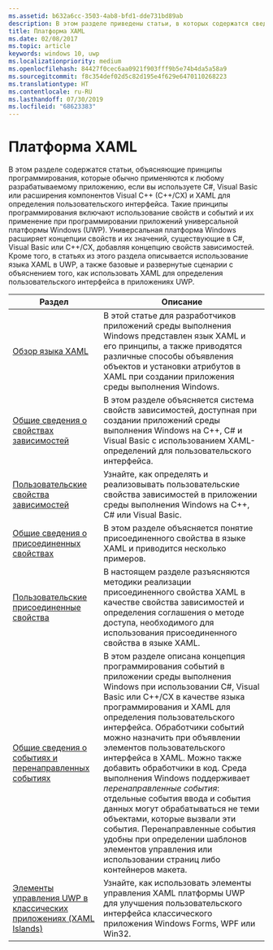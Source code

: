 ```yaml
---
ms.assetid: b632a6cc-3503-4ab8-bfd1-dde731bd89ab
description: В этом разделе приведены статьи, в которых содержатся сведения о платформе XAML для приложений универсальной платформы Windows (UWP).
title: Платформа XAML
ms.date: 02/08/2017
ms.topic: article
keywords: windows 10, uwp
ms.localizationpriority: medium
ms.openlocfilehash: 84427f0cec6aa0921f903fff9b5e74b4da5a58a9
ms.sourcegitcommit: f8c354def02d5c82d195e4f629e6470110268223
ms.translationtype: HT
ms.contentlocale: ru-RU
ms.lasthandoff: 07/30/2019
ms.locfileid: "68623383"
---
```

# <a name="xaml-platform"></a>Платформа XAML

В этом разделе содержатся статьи, объясняющие принципы программирования, которые обычно применяются к любому разрабатываемому приложению, если вы используете C#, Visual Basic или расширения компонентов Visual C++ (C++/CX) и XAML для определения пользовательского интерфейса. Такие принципы программирования включают использование свойств и событий и их применение при программировании приложений универсальной платформы Windows (UWP). Универсальная платформа Windows расширяет концепции свойств и их значений, существующие в C#, Visual Basic или C++/CX, добавляя концепцию свойств зависимостей. Кроме того, в статьях из этого раздела описывается использование языка XAML в UWP, а также базовые и развернутые сценарии с объяснением того, как использовать XAML для определения пользовательского интерфейса в приложениях UWP.

| Раздел | Описание |
|-------|-------------|
| [Обзор языка XAML](xaml-overview.md) | В этой статье для разработчиков приложений среды выполнения Windows представлен язык XAML и его принципы, а также приводятся различные способы объявления объектов и установки атрибутов в XAML при создании приложения среды выполнения Windows. |
| [Общие сведения о свойствах зависимостей](dependency-properties-overview.md) | В этом разделе объясняется система свойств зависимостей, доступная при создании приложений среды выполнения Windows на C++, C# и Visual Basic с использованием XAML-определений для пользовательского интерфейса. |
| [Пользовательские свойства зависимостей](custom-dependency-properties.md) | Узнайте, как определять и реализовывать пользовательские свойства зависимостей в приложении среды выполнения Windows на C++, C# или Visual Basic. |
| [Общие сведения о присоединенных свойствах](attached-properties-overview.md) | В этом разделе объясняется понятие присоединенного свойства в языке XAML и приводится несколько примеров. |
| [Пользовательские присоединенные свойства](custom-attached-properties.md) | В настоящем разделе разъясняются методики реализации присоединенного свойства XAML в качестве свойства зависимостей и определения соглашения о методе доступа, необходимого для использования присоединенного свойства в языке XAML. |
| [Общие сведения о событиях и перенаправленных событиях](events-and-routed-events-overview.md) | В этом разделе описана концепция программирования событий в приложении среды выполнения Windows при использовании C#, Visual Basic или C++/CX в качестве языка программирования и XAML для определения пользовательского интерфейса. Обработчики событий можно назначить при объявлении элементов пользовательского интерфейса в XAML. Можно также добавить обработчики в код. Среда выполнения Windows поддерживает *перенаправленные события*: отдельные события ввода и события данных могут обрабатываться не теми объектами, которые вызвали эти события. Перенаправленные события удобны при определении шаблонов элементов управления или использовании страниц либо контейнеров макета. |
|[Элементы управления UWP в классических приложениях (XAML Islands)](/windows/apps/desktop/modernize/xaml-islands)| Узнайте, как использовать элементы управления XAML платформы UWP для улучшения пользовательского интерфейса классического приложения Windows Forms, WPF или Win32.|
